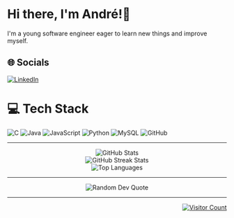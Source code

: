 # Hi there, I'm André!👋

I'm a young software engineer eager to learn new things and improve myself. 

## 🌐 Socials
[![LinkedIn](https://img.shields.io/badge/LinkedIn-%230077B5.svg?logo=linkedin&logoColor=white)](https://linkedin.com/in/andreoctavioferreira) 

# 💻 Tech Stack
![C](https://img.shields.io/badge/c-%2300599C.svg?style=for-the-badge&logo=c&logoColor=white) ![Java](https://img.shields.io/badge/java-%23ED8B00.svg?style=for-the-badge&logo=openjdk&logoColor=white) ![JavaScript](https://img.shields.io/badge/javascript-%23323330.svg?style=for-the-badge&logo=javascript&logoColor=%23F7DF1E) ![Python](https://img.shields.io/badge/python-3670A0?style=for-the-badge&logo=python&logoColor=ffdd54) ![MySQL](https://img.shields.io/badge/mysql-4479A1.svg?style=for-the-badge&logo=mysql&logoColor=white) ![GitHub](https://img.shields.io/badge/github-%23121011.svg?style=for-the-badge&logo=github&logoColor=white)

---
<div align="center">
    <img src="https://github-readme-stats.vercel.app/api?username=AndreOctavio&theme=github_dark&hide_border=true&include_all_commits=false&count_private=true" alt="GitHub Stats"/><br/>
    <img src="https://github-readme-streak-stats.herokuapp.com/?user=AndreOctavio&theme=github_dark&hide_border=true" alt="GitHub Streak Stats"/><br/>
    <img src="https://github-readme-stats.vercel.app/api/top-langs/?username=AndreOctavio&theme=github_dark&hide_border=true&include_all_commits=false&count_private=true&layout=compact" alt="Top Languages"/>
</div>

---
<div align="center">
    <img src="https://quotes-github-readme.vercel.app/api?type=horizontal&theme=dark" alt="Random Dev Quote"/>
</div>

---
<div align="right">
    <a href="https://visitcount.itsvg.in">
        <img src="https://visitcount.itsvg.in/api?id=AndreOctavio&icon=5&color=12" alt="Visitor Count"/>
    </a>
</div>
